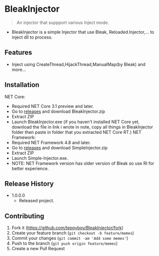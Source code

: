 # BleakInjector
> An injector that suppport various Inject mode.
- BleakInjector is a simple Injector that use Bleak, Reloaded.Injector,... to inject dll to process.
## Features
- Inject using CreateThread,HijackThread,ManualMap(by Bleak) and more...
## Installation
NET Core:
+ Required NET Core 3.1 preview and later.
+ Go to [releases](https://github.com/teppyboy/BleakInjector/releases) and download BleakInjector.zip
+ Extract ZIP
+ Launch BleakInjector.exe (if you haven't installed NET Core yet, download the file in link i wrote in note, copy all things in BleakInjector folder then paste in folder that you extracted NET Core RT.)
NET Framework:
+ Required NET Framework 4.8 and later.
+ Go to [releases](https://github.com/teppyboy/BleakInjector/releases) and download SimpleInjector.zip
+ Extract ZIP
+ Launch Simple-Injector.exe.
+ NOTE: NET Framework version has older version of Bleak so use RI for better experience.

## Release History

* 1.0.0.0
    * Released project.

## Contributing

1. Fork it (<https://github.com/teppyboy/BleakInjector/fork>)
2. Create your feature branch (`git checkout -b feature/memes`)
3. Commit your changes (`git commit -am 'Add some memes'`)
4. Push to the branch (`git push origin feature/memes`)
5. Create a new Pull Request
